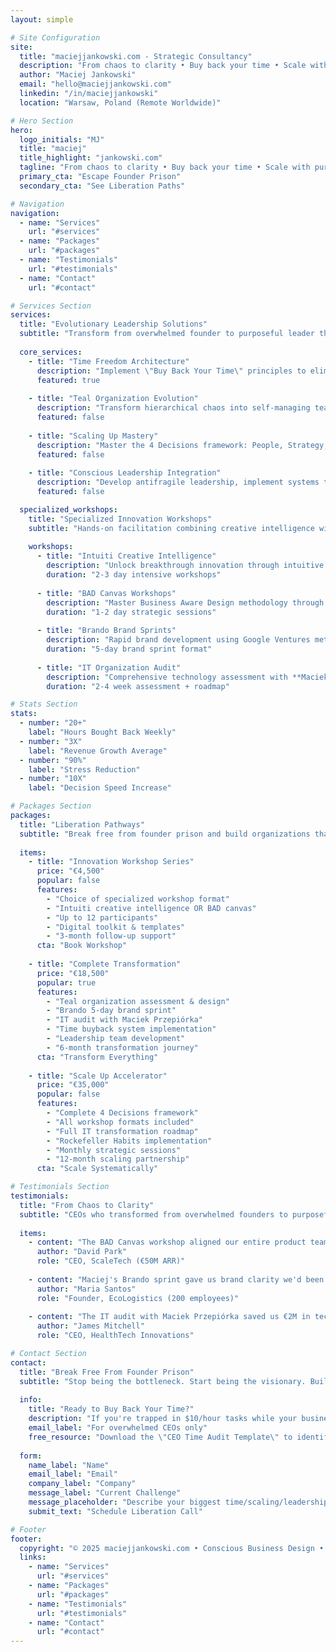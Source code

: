 ```yaml
---
layout: simple

# Site Configuration
site:
  title: "maciejjankowski.com - Strategic Consultancy"
  description: "From chaos to clarity • Buy back your time • Scale with purpose • Lead with evolutionary consciousness"
  author: "Maciej Jankowski"
  email: "hello@maciejjankowski.com"
  linkedin: "/in/maciejjankowski"
  location: "Warsaw, Poland (Remote Worldwide)"

# Hero Section
hero:
  logo_initials: "MJ"
  title: "maciej"
  title_highlight: "jankowski.com"
  tagline: "From chaos to clarity • Buy back your time • Scale with purpose • Lead with evolutionary consciousness"
  primary_cta: "Escape Founder Prison"
  secondary_cta: "See Liberation Paths"

# Navigation
navigation:
  - name: "Services"
    url: "#services"
  - name: "Packages" 
    url: "#packages"
  - name: "Testimonials"
    url: "#testimonials"
  - name: "Contact"
    url: "#contact"

# Services Section
services:
  title: "Evolutionary Leadership Solutions"
  subtitle: "Transform from overwhelmed founder to purposeful leader through Teal principles, time buyback strategies, and conscious scaling"
  
  core_services:
    - title: "Time Freedom Architecture"
      description: "Implement \"Buy Back Your Time\" principles to eliminate $10/hour tasks, build your replacement ladder, and reclaim 20+ hours weekly for strategic thinking"
      featured: true
    
    - title: "Teal Organization Evolution" 
      description: "Transform hierarchical chaos into self-managing teams with evolutionary purpose, wholeness integration, and distributed decision-making that scales effortlessly"
      featured: false
    
    - title: "Scaling Up Mastery"
      description: "Master the 4 Decisions framework: People, Strategy, Execution, Cash. Build rockefeller habits, implement OKRs, and create predictable revenue machines"
      featured: false
    
    - title: "Conscious Leadership Integration"
      description: "Develop antifragile leadership, implement systems thinking, and create organizations that thrive in VUCA environments while maintaining human-centered values"
      featured: false

  specialized_workshops:
    title: "Specialized Innovation Workshops"
    subtitle: "Hands-on facilitation combining creative intelligence with strategic frameworks for breakthrough results"
    
    workshops:
      - title: "Intuiti Creative Intelligence"
        description: "Unlock breakthrough innovation through intuitive creative techniques. Facilitate ideation sessions that tap into collective intelligence and generate non-obvious solutions to complex challenges"
        duration: "2-3 day intensive workshops"
      
      - title: "BAD Canvas Workshops"
        description: "Master Business Aware Design methodology through structured canvas exercises. Align stakeholders, validate assumptions, and create user-centric solutions that drive measurable business outcomes"
        duration: "1-2 day strategic sessions"
      
      - title: "Brando Brand Sprints"
        description: "Rapid brand development using Google Ventures methodology. Go from brand confusion to crystal-clear positioning, messaging, and visual identity in just 5 days"
        duration: "5-day brand sprint format"
      
      - title: "IT Organization Audit"
        description: "Comprehensive technology assessment with **Maciek Przepiórka** (seasoned IT veteran). Evaluate architecture, processes, team effectiveness, and create actionable transformation roadmaps"
        duration: "2-4 week assessment + roadmap"

# Stats Section
stats:
  - number: "20+"
    label: "Hours Bought Back Weekly"
  - number: "3X"
    label: "Revenue Growth Average"
  - number: "90%"
    label: "Stress Reduction"
  - number: "10X"
    label: "Decision Speed Increase"

# Packages Section
packages:
  title: "Liberation Pathways"
  subtitle: "Break free from founder prison and build organizations that run without you"
  
  items:
    - title: "Innovation Workshop Series"
      price: "€4,500"
      popular: false
      features:
        - "Choice of specialized workshop format"
        - "Intuiti creative intelligence OR BAD canvas"
        - "Up to 12 participants"
        - "Digital toolkit & templates"
        - "3-month follow-up support"
      cta: "Book Workshop"
    
    - title: "Complete Transformation"
      price: "€18,500"
      popular: true
      features:
        - "Teal organization assessment & design"
        - "Brando 5-day brand sprint"
        - "IT audit with Maciek Przepiórka"
        - "Time buyback system implementation"
        - "Leadership team development"
        - "6-month transformation journey"
      cta: "Transform Everything"
    
    - title: "Scale Up Accelerator"
      price: "€35,000"
      popular: false
      features:
        - "Complete 4 Decisions framework"
        - "All workshop formats included"
        - "Full IT transformation roadmap"
        - "Rockefeller Habits implementation"
        - "Monthly strategic sessions"
        - "12-month scaling partnership"
      cta: "Scale Systematically"

# Testimonials Section
testimonials:
  title: "From Chaos to Clarity"
  subtitle: "CEOs who transformed from overwhelmed founders to purposeful leaders"
  
  items:
    - content: "The BAD Canvas workshop aligned our entire product team overnight. We went from scattered priorities to laser-focused execution. Revenue grew 40% in 6 months."
      author: "David Park"
      role: "CEO, ScaleTech (€50M ARR)"
    
    - content: "Maciej's Brando sprint gave us brand clarity we'd been searching for years. The Intuiti creative workshop then unlocked innovations we never imagined possible."
      author: "Maria Santos"
      role: "Founder, EcoLogistics (200 employees)"
    
    - content: "The IT audit with Maciek Przepiórka saved us €2M in technical debt while the Teal transformation eliminated all decision bottlenecks. We now scale predictably."
      author: "James Mitchell"
      role: "CEO, HealthTech Innovations"

# Contact Section
contact:
  title: "Break Free From Founder Prison"
  subtitle: "Stop being the bottleneck. Start being the visionary. Build organizations that thrive without you."
  
  info:
    title: "Ready to Buy Back Your Time?"
    description: "If you're trapped in $10/hour tasks while your business suffers, it's time for systematic liberation. Let's build your replacement ladder and design self-managing systems."
    email_label: "For overwhelmed CEOs only"
    free_resource: "Download the \"CEO Time Audit Template\" to identify your $10/$100/$1000+ tasks and start buying back time immediately."
  
  form:
    name_label: "Name"
    email_label: "Email"
    company_label: "Company"
    message_label: "Current Challenge"
    message_placeholder: "Describe your biggest time/scaling/leadership challenge. Are you stuck in $10/hour tasks? Drowning in decisions? Growing but not scaling?"
    submit_text: "Schedule Liberation Call"

# Footer
footer:
  copyright: "© 2025 maciejjankowski.com • Conscious Business Design • All rights reserved"
  links:
    - name: "Services"
      url: "#services"
    - name: "Packages"
      url: "#packages"
    - name: "Testimonials"
      url: "#testimonials"
    - name: "Contact"
      url: "#contact"
---
```

